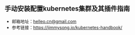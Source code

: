 ## 手动安装配置kubernetes集群及其插件指南
- 邮箱地址：<helleo.cn@gmail.com>
- 参考链接：<https://jimmysong.io/kubernetes-handbook/>
